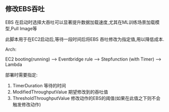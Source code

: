 ## 修改EBS吞吐

EBS 在启动时选择大吞吐可以显著提升数据加载速度,尤其在ML训练场景加载模型,Pull Image等

此脚本用于在EC2启动后,等待一段时间后将EBS 吞吐修改为指定值,用以降低成本.

Arch:

EC2 booting(running) --> Eventbridge rule  --> Stepfunction (with Timer) --> Lambda

部署时需要指定:

1. TimerDuration 等待的时间
2. ModifiedThroughputValue 期望修改到的吞吐值
3. ThresholdThroughputValue 修改动作的EBS的阈值(如果在此值之下则不会触发修改动作)
